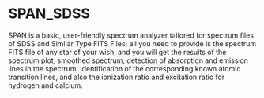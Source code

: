 # SPAN_SDSS
SPAN is a basic, user-friendly spectrum analyzer tailored for spectrum files of SDSS and Simllar Type FITS Files; all you need to provide is the spectrum FITS file of any star of your wish, and you will get the results of the spectrum plot, smoothed spectrum, detection of absorption and emission lines in the spectrum, identification of the corresponding known atomic transition lines, and also the ionization ratio and excitation ratio for hydrogen and calcium.
